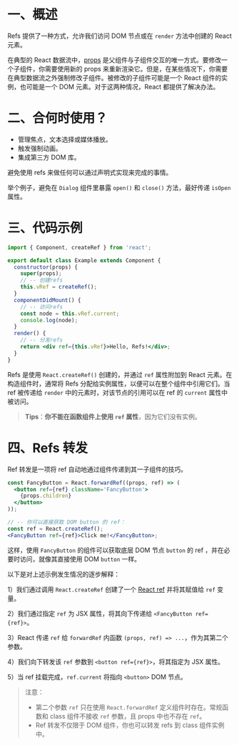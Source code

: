 # 一、概述

Refs 提供了一种方式，允许我们访问 DOM 节点或在 `render` 方法中创建的 React 元素。

在典型的 React 数据流中，[props](https://zh-hans.reactjs.org/docs/components-and-props.html) 是父组件与子组件交互的唯一方式。要修改一个子组件，你需要使用新的 props 来重新渲染它。但是，在某些情况下，你需要在典型数据流之外强制修改子组件。被修改的子组件可能是一个 React 组件的实例，也可能是一个 DOM 元素。对于这两种情况，React 都提供了解决办法。

# 二、合何时使用？

- 管理焦点，文本选择或媒体播放。
- 触发强制动画。
- 集成第三方 DOM 库。

避免使用 refs 来做任何可以通过声明式实现来完成的事情。

举个例子，避免在 `Dialog` 组件里暴露 `open()` 和 `close()` 方法，最好传递 `isOpen` 属性。

# 三、代码示例

```jsx
import { Component, createRef } from 'react';

export default class Example extends Component {
  constructor(props) {
    super(props);
    // -- 创建refs
    this.vRef = createRef();
  }
  componentDidMount() {
    // -- 访问refs
    const node = this.vRef.current;
    console.log(node);
  }
  render() {
    // -- 分发refs
    return <div ref={this.vRef}>Hello, Refs!</div>;
  }
}
```

Refs 是使用 `React.createRef()` 创建的，并通过 `ref` 属性附加到 React 元素。在构造组件时，通常将 Refs 分配给实例属性，以便可以在整个组件中引用它们。当 ref 被传递给 `render` 中的元素时，对该节点的引用可以在 ref 的 `current` 属性中被访问。

> **Tips**：**你不能在函数组件上使用 `ref` 属性**，因为它们没有实例。

# 四、Refs 转发

Ref 转发是一项将 ref 自动地通过组件传递到其一子组件的技巧。

```jsx
const FancyButton = React.forwardRef((props, ref) => (
  <button ref={ref} className='FancyButton'>
    {props.children}
  </button>
));

// -- 你可以直接获取 DOM button 的 ref：
const ref = React.createRef();
<FancyButton ref={ref}>Click me!</FancyButton>;
```

这样，使用 `FancyButton` 的组件可以获取底层 DOM 节点 `button` 的 ref ，并在必要时访问，就像其直接使用 DOM `button` 一样。

以下是对上述示例发生情况的逐步解释：

1）我们通过调用 `React.createRef` 创建了一个 [React ref](https://zh-hans.reactjs.org/docs/refs-and-the-dom.html) 并将其赋值给 `ref` 变量。

2）我们通过指定 `ref` 为 JSX 属性，将其向下传递给 `<FancyButton ref={ref}>`。

3）React 传递 `ref` 给 `forwardRef` 内函数 `(props, ref) => ...`，作为其第二个参数。

4）我们向下转发该 `ref` 参数到 `<button ref={ref}>`，将其指定为 JSX 属性。

5）当 ref 挂载完成，`ref.current` 将指向 `<button>` DOM 节点。

> 注意：
>
> - 第二个参数 `ref` 只在使用 `React.forwardRef` 定义组件时存在。常规函数和 class 组件不接收 `ref` 参数，且 props 中也不存在 `ref`。
> - Ref 转发不仅限于 DOM 组件，你也可以转发 refs 到 class 组件实例中。